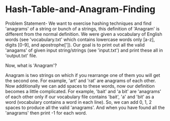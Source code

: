 # Hash-Table-and-Anagram-Finding


Problem Statement- We want to exercise hashing techniques and find 'anagrams' of a string or bunch of a strings, this definition of 'Anagram' is different from the normal definition. We were given a vocabulary of English words (see 'vocabulary.txt' which contains lowercase words only [a-z], digits [0-9], and apostrophe[']). Our goal is to print out all the valid 'anagams' of given input string/strings (see 'input.txt') and print these all in 'output.txt' file. 

Now, what is 'Anagram'?

Anagram is two strings on which if you rearrange one of them you will get the second one. For example, 'art' and 'rat' are anagrams of each other. Now  additionally we can add spaces to these words, now  our definition becomes a little complicated. For example, 'bait' and 'a bit' are 'anagrams' of each other only if our vocabulary file contains 'bait', 'a' and 'bit' as a word (vocabulary contains a word in each line). So, we can add 0, 1, 2 spaces to produce all the valid 'anagrams'. And when you have found all the 'anagrams' then print -1 for each word.  
